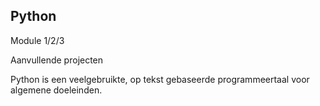 ## Python

Module 1/2/3

Aanvullende projecten

Python is een veelgebruikte, op tekst gebaseerde programmeertaal voor algemene doeleinden.